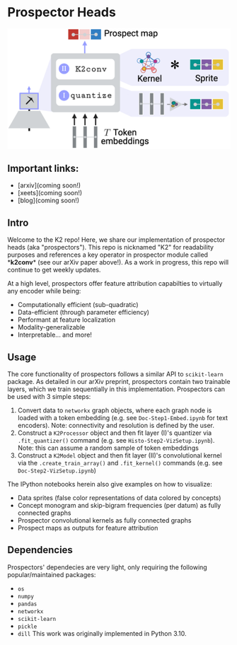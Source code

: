 # Prospector Heads
![Prospector_pipeline](assets/prospect.png "Prospector head")

## Important links:  
- [arxiv](coming soon!)
- [xeets](coming soon!)   
- [blog](coming soon!)

## Intro
Welcome to the K2 repo! Here, we share our implementation of prospector heads (aka "prospectors"). This repo is nicknamed "K2" for readability purposes and references a key operator in prospector module called \***k2conv**\* (see our arXiv paper above!). As a work in progress, this repo will continue to get weekly updates.  

At a high level, prospectors offer feature attribution capabilties to virtually any encoder while being:
- Computationally efficient (sub-quadratic)
- Data-efficient (through parameter efficiency)
- Performant at feature localization
- Modality-generalizable
- Interpretable... and more!

## Usage
The core functionality of prospectors follows a similar API to `scikit-learn` package. As detailed in our arXiv preprint, prospectors contain two trainable layers, which we train sequentially in this implementation. Prospectors can be used with 3 simple steps:

1. Convert data to `networkx` graph objects, where each graph node is loaded with a token embedding (e.g. see `Doc-Step1-Embed.ipynb` for text encoders). Note: connectivity and resolution is defined by the user.
2. Construct a `K2Processor` object and then fit layer (I)'s quantizer via `.fit_quantizer()` command (e.g. see `Histo-Step2-VizSetup.ipynb`). Note: this can assume a random sample of token embeddings
3. Construct a `K2Model` object and then fit layer (II)'s convolutional kernel via the `.create_train_array()` and `.fit_kernel()` commands (e.g. see `Doc-Step2-VizSetup.ipynb`)

The IPython notebooks herein also give examples on how to visualize:
- Data sprites (false color representations of data colored by concepts)
- Concept monogram and skip-bigram frequencies (per datum) as fully connected graphs
- Prospector convolutional kernels as fully connected graphs
- Prospect maps as outputs for feature attribution

## Dependencies
Prospectors' dependecies are very light, only requiring the following popular/maintained packages:
- `os`
- `numpy`
- `pandas`
- `networkx`
- `scikit-learn`
- `pickle`
- `dill`
This work was originally implemented in Python 3.10. 